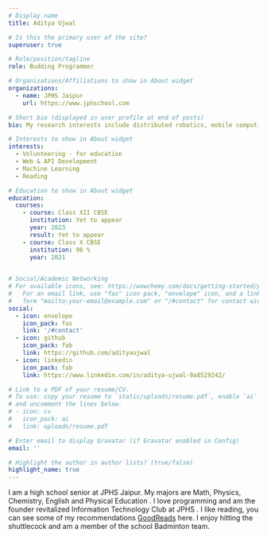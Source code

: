 ```yaml
---
# Display name
title: Aditya Ujwal

# Is this the primary user of the site?
superuser: true

# Role/position/tagline
role: Budding Programmer

# Organizations/Affiliations to show in About widget
organizations:
  - name: JPHS Jaipur
    url: https://www.jphschool.com

# Short bio (displayed in user profile at end of posts)
bio: My research interests include distributed robotics, mobile computing and programmable matter.

# Interests to show in About widget
interests:
  - Volunteering - for education
  - Web & API Development
  - Machine Learning
  - Reading

# Education to show in About widget
education:
  courses:
    - course: Class XII CBSE 
      institution: Yet to appear
      year: 2023
      result: Yet to appear
    - course: Class X CBSE
      institution: 96 %
      year: 2021

    
# Social/Academic Networking
# For available icons, see: https://wowchemy.com/docs/getting-started/page-builder/#icons
#   For an email link, use "fas" icon pack, "envelope" icon, and a link in the
#   form "mailto:your-email@example.com" or "/#contact" for contact widget.
social:
  - icon: envelope
    icon_pack: fas
    link: '/#contact'
  - icon: github
    icon_pack: fab
    link: https://github.com/adityaujwal
  - icon: linkedin
    icon_pack: fab
    link: https://www.linkedin.com/in/aditya-ujwal-9a8529242/

# Link to a PDF of your resume/CV.
# To use: copy your resume to `static/uploads/resume.pdf`, enable `ai` icons in `params.toml`,
# and uncomment the lines below.
# - icon: cv
#   icon_pack: ai
#   link: uploads/resume.pdf

# Enter email to display Gravatar (if Gravatar enabled in Config)
email: ''

# Highlight the author in author lists? (true/false)
highlight_name: true
---
```


I am a high school senior at JPHS Jaipur. My majors are Math, Physics, Chemistry, English and Physical Education . I love programming and am the founder revitalized  Information Technology Club at JPHS .
I like reading, you can see some of my recommendations [GoodReads](https://www.goodreads.com/review/list/154343613?ref=nav_mybooks) here.
I enjoy hitting the shuttlecock and am a member of the school Badminton team. 

 

